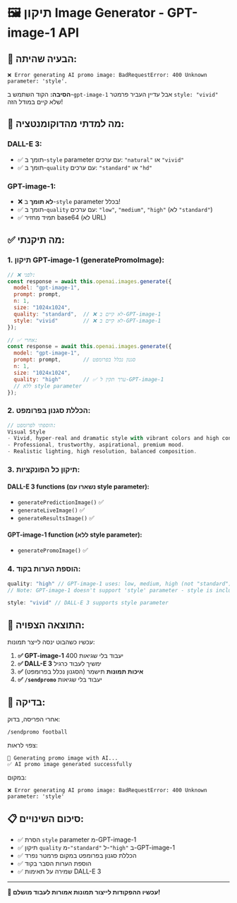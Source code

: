 # 🖼️ תיקון Image Generator - GPT-image-1 API

## 🚨 **הבעיה שהיתה:**

```
❌ Error generating AI promo image: BadRequestError: 400 Unknown parameter: 'style'.
```

**הסיבה:** הקוד השתמש ב-`gpt-image-1` אבל עדיין העביר פרמטר `style: "vivid"` שלא קיים במודל הזה!

## 📖 **מה למדתי מהדוקומנטציה:**

### **DALL-E 3:**
- ✅ תומך ב-`style` parameter עם ערכים: `"natural"` או `"vivid"`
- ✅ תומך ב-`quality` עם ערכים: `"standard"` או `"hd"`

### **GPT-image-1:**
- ❌ **לא תומך** ב-`style` parameter בכלל!
- ✅ תומך ב-`quality` עם ערכים: `"low"`, `"medium"`, `"high"` (לא `"standard"`)
- ✅ תמיד מחזיר base64 (לא URL)

## ✅ **מה תיקנתי:**

### 1. **תיקון GPT-image-1 (generatePromoImage):**

```javascript
// ❌ לפני:
const response = await this.openai.images.generate({
  model: "gpt-image-1",
  prompt: prompt,
  n: 1,
  size: "1024x1024",
  quality: "standard",  // ❌ לא קיים ב-GPT-image-1
  style: "vivid"        // ❌ לא קיים ב-GPT-image-1
});

// ✅ אחרי:
const response = await this.openai.images.generate({
  model: "gpt-image-1",
  prompt: prompt,       // סגנון נכלל בפרומפט
  n: 1,
  size: "1024x1024",
  quality: "high"       // ✅ ערך תקין ל-GPT-image-1
  // ללא style parameter
});
```

### 2. **הכללת סגנון בפרומפט:**

```javascript
// הוספתי לפרומפט:
Visual Style
- Vivid, hyper-real and dramatic style with vibrant colors and high contrast.
- Professional, trustworthy, aspirational, premium mood.
- Realistic lighting, high resolution, balanced composition.
```

### 3. **תיקון כל הפונקציות:**

#### **DALL-E 3 functions** (נשארו עם style parameter):
- `generatePredictionImage()` ✅
- `generateLiveImage()` ✅  
- `generateResultsImage()` ✅

#### **GPT-image-1 function** (ללא style parameter):
- `generatePromoImage()` ✅

### 4. **הוספת הערות בקוד:**

```javascript
quality: "high" // GPT-image-1 uses: low, medium, high (not "standard")
// Note: GPT-image-1 doesn't support 'style' parameter - style is included in prompt
```

```javascript
style: "vivid" // DALL-E 3 supports style parameter
```

## 🎯 **התוצאה הצפויה:**

עכשיו כשהבוט ינסה לייצר תמונות:

1. **✅ GPT-image-1** יעבוד בלי שגיאות 400
2. **✅ DALL-E 3** ימשיך לעבוד כרגיל
3. **✅ איכות תמונות** תישמר (הסגנון נכלל בפרומפט)
4. **✅ `/sendpromo`** יעבוד בלי שגיאות

## 🧪 **בדיקה:**

אחרי הפריסה, בדוק:
```
/sendpromo football
```

צפוי לראות:
```
🎁 Generating promo image with AI...
✅ AI promo image generated successfully
```

במקום:
```
❌ Error generating AI promo image: BadRequestError: 400 Unknown parameter: 'style'
```

## 📋 **סיכום השינויים:**

- ✅ הסרת `style` parameter מ-GPT-image-1
- ✅ תיקון `quality` מ-`"standard"` ל-`"high"` ב-GPT-image-1
- ✅ הכללת סגנון בפרומפט במקום פרמטר נפרד
- ✅ הוספת הערות הסבר בקוד
- ✅ שמירה על תאימות DALL-E 3

---

**🎉 עכשיו ההפקודות לייצור תמונות אמורות לעבוד מושלם!**